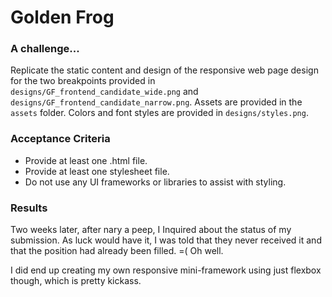 # Golden Frog
### A challenge...

Replicate the static content and design of the responsive web page design for the two breakpoints provided in `designs/GF_frontend_candidate_wide.png` and `designs/GF_frontend_candidate_narrow.png`. Assets are provided in the `assets` folder. Colors and font styles are provided in `designs/styles.png`.

### Acceptance Criteria
- Provide at least one .html file.
- Provide at least one stylesheet file.
- Do not use any UI frameworks or libraries to assist with styling.
### Results
Two weeks later, after nary a peep, I Inquired about the status of my submission.  As luck would have it, I was told that they never received it and that the position had already been filled. =( Oh well.

I did end up creating my own responsive mini-framework using just flexbox though, which is pretty kickass.
